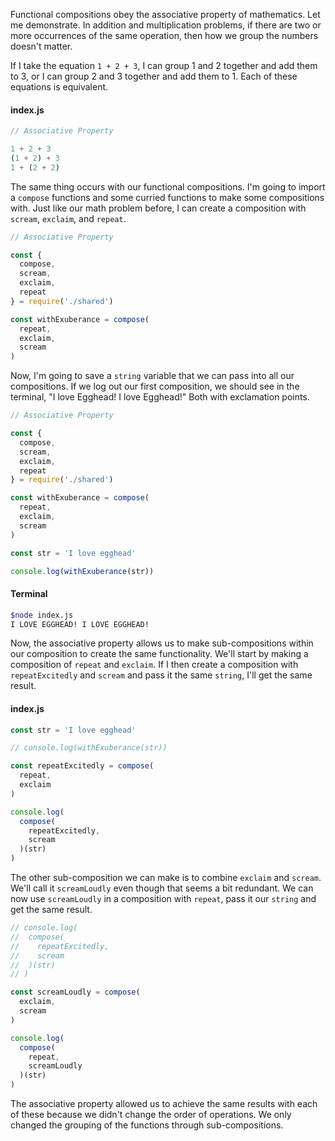 Functional compositions obey the associative property of mathematics. Let me demonstrate. In addition and multiplication problems, if there are two or more occurrences of the same operation, then how we group the numbers doesn't matter. 
 
If I take the equation `1 + 2 + 3`, I can group 1 and 2 together and add them to 3, or I can group 2 and 3 together and add them to 1. Each of these equations is equivalent.

#### index.js
```js
// Associative Property

1 + 2 + 3
(1 + 2) + 3
1 + (2 + 2)
```

The same thing occurs with our functional compositions. I'm going to import a `compose` functions and some curried functions to make some compositions with. Just like our math problem before, I can create a composition with `scream`, `exclaim`, and `repeat`.

```js
// Associative Property

const { 
  compose, 
  scream, 
  exclaim, 
  repeat 
} = require('./shared')

const withExuberance = compose(
  repeat, 
  exclaim, 
  scream
)
```

Now, I'm going to save a `string` variable that we can pass into all our compositions. If we log out our first composition, we should see in the terminal, "I love Egghead! I love Egghead!" Both with exclamation points.

```js
// Associative Property

const { 
  compose, 
  scream, 
  exclaim, 
  repeat 
} = require('./shared')

const withExuberance = compose(
  repeat, 
  exclaim, 
  scream
)

const str = 'I love egghead'

console.log(withExuberance(str))
```

#### Terminal
```bash
$node index.js
I LOVE EGGHEAD! I LOVE EGGHEAD!
```

Now, the associative property allows us to make sub-compositions within our composition to create the same functionality. We'll start by making a composition of `repeat` and `exclaim`. If I then create a composition with `repeatExcitedly` and `scream` and pass it the same `string`, I'll get the same result.

#### index.js 
```js
const str = 'I love egghead'

// console.log(withExuberance(str))

const repeatExcitedly = compose(
  repeat, 
  exclaim
)

console.log(
  compose(
    repeatExcitedly,
    scream 
  )(str)
)
```

The other sub-composition we can make is to combine `exclaim` and `scream`. We'll call it `screamLoudly` even though that seems a bit redundant. We can now use `screamLoudly` in a composition with `repeat`, pass it our `string` and get the same result.

```js
// console.log(
//  compose(
//    repeatExcitedly,
//    scream 
//  )(str)
// )

const screamLoudly = compose(
  exclaim, 
  scream
)

console.log(
  compose(
    repeat, 
    screamLoudly
  )(str)
)
```

The associative property allowed us to achieve the same results with each of these because we didn't change the order of operations. We only changed the grouping of the functions through sub-compositions.
